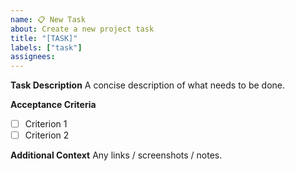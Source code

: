 ```yaml
---
name: 📋 New Task
about: Create a new project task
title: "[TASK]"
labels: ["task"]
assignees: 
---
```


**Task Description**
A concise description of what needs to be done.

**Acceptance Criteria**
- [ ] Criterion 1
- [ ] Criterion 2

**Additional Context**
Any links / screenshots / notes.
